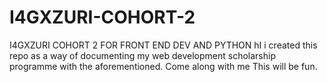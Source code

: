 # I4GXZURI-COHORT-2
I4GXZURI COHORT 2 FOR FRONT END DEV AND PYTHON
hI i created this repo as a way of documenting my web development scholarship programme with the aforementioned.
Come along with me
This will be fun.
